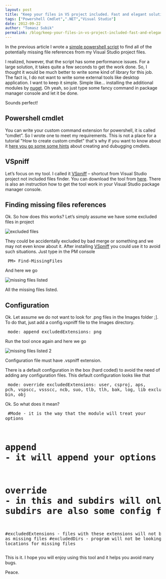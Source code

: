 ```yaml
--- 
layout: post
title: "Keep your files in VS project included. Fast and elegant solution"
tags: ["Powershell Cmdlet",".NET","Visual Studio"]
date: 2012-09-22
author: "Tomasz Subik"
permalink: /blog/keep-your-files-in-vs-project-included-fast-and-elegant-solution/
---
```


In the previous article I wrote a [simple powershell script](/blog/powershell-script-to-bring-your-publish-to-the-next-level/) to find all of the potentially missing file
references from my Visual Studio project files.

I realized, however, that the script has some performance issues. For a large solution, it takes quite a few seconds to get the work done.  So, I thought it would be much better to write some kind of library for this job. The fact is, I do not want to write some external tools like desktop application. I want to keep it simple. Simple like… installing the additional modules by [nuget](http://nuget.org/). Oh yeah, so just type some fancy command in package manager console and let it be done.


<!--more-->

Sounds perfect!

Powershell cmdlet
-----------------

You can write your custom command extension for powershell, it is called “cmdlet”.
So I wrote one to meet my requirements. 
This is not a place for a tutorial "How to create custom cmdlet" that's why if you want to know about it [here you go some some hints](http://community.bartdesmet.net/blogs/bart/archive/2008/02/03/easy-windows-powershell-cmdlet-development-and-debugging.aspx) about creating and dubugging cmdlets. 

VSpniff
-------

Let’s focus on my tool. I called it [VSpniff](https://github.com/tsubik/VSpniff) – shortcut from Visual Studio project not included files finder. You can download the tool from [here](https://github.com/tsubik/VSpniff). There is also an instruction how to get the tool work in your Visual Studio package manager console.

Finding missing files references
--------------------------------
Ok. So how does this works? Let’s simply assume we have some excluded files in project

![excluded files](/images/blog/vspniff_01.png "Excluded files")

They could be accidentally excluded by bad merge or something and we may not even know about it.
After installing [VSpniff](https://github.com/tsubik/VSpniff) you could use it to avoid such situations. Just type in the PM console

<noscript><pre>
PM> Find-MissingFiles
</pre></noscript>
<script src="https://gist.github.com/3766167.js?file=vspniff_command"> </script>

And here we go

![missing files listed](/images/blog/vspniff_02.png "Missing files listed")

All the missing files listed.

Configuration
------------------

Ok. Let assume we do not want to look for .png files in the Images folder  ;]. To do that, just add a config.vspniff file to the Images directory.

<noscript><pre>
mode: append
excludedExtensions: png
</pre></noscript>
<script src="https://gist.github.com/3766167.js?file=vspniff_config"> </script>

Run the tool once again and here we go

![missing files listed 2](/images/blog/vspniff_03.png "Missing files listed 2")

Configuration file must have .vspniff extension.

There is a default configuration in the box (hard coded) to avoid the need of adding any
configuration files.
This default configuration looks like that

<noscript><pre>
mode: override
excludedExtensions: user, csproj, aps, pch, vspscc, vssscc, ncb, suo, tlb, tlh, bak, log, lib
excludedDirs: bin, obj
</pre></noscript>
<script src="https://gist.github.com/3766167.js?file=vspniff_default_config"> </script>

Ok. So what does it mean?

<noscript><pre>
#Mode - it is the way that the module will treat your options
# append - it will append your options to current options context
# override - in this and subdirs will only take this file options (unless in subdirs are also some config files)
#excludedExtensions - files with these extensions will not be listed as missing files
#excludedDirs - program will not be looking in these locations for missing files
</pre></noscript>
<script src="https://gist.github.com/3766167.js?file=vspniff_config_description"> </script>

This is it. I hope you will enjoy using this tool and it helps you avoid many bugs.

Peace.
 
